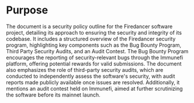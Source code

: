 # Purpose
The document is a security policy outline for the Firedancer software project, detailing its approach to ensuring the security and integrity of its codebase. It includes a structured overview of the Firedancer security program, highlighting key components such as the Bug Bounty Program, Third Party Security Audits, and an Audit Contest. The Bug Bounty Program encourages the reporting of security-relevant bugs through the Immunefi platform, offering potential rewards for valid submissions. The document also emphasizes the role of third-party security audits, which are conducted to independently assess the software's security, with audit reports made publicly available once issues are resolved. Additionally, it mentions an audit contest held on Immunefi, aimed at further scrutinizing the software before its mainnet launch.
